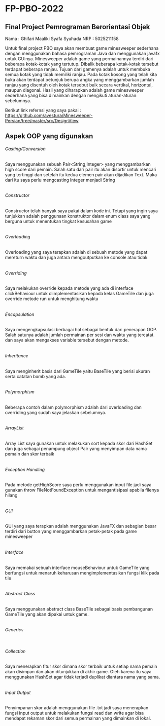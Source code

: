 # FP-PBO-2022
## Final Project Pemrograman Berorientasi Objek
Nama    : Ghifari Maaliki Syafa Syuhada
NRP     : 5025211158

Untuk final project PBO saya akan membuat game minesweeper sederhana dengan menggunakan bahasa pemrograman Java dan menggunakan javafx untuk GUInya. Minesweeper adalah game yang permainannya terdiri dari beberapa kotak-kotak yang tertutup. Dibalik beberapa kotak-kotak tersebut terdapat beberapa ranjau. Tujuan dari gamenya adalah untuk membuka semua kotak yang tidak memiliki ranjau. Pada kotak kosong yang telah kita buka akan terdapat petunjuk berupa angka yang menggambarkan jumlah ranjau yang disentuh oleh kotak tersebut baik secara vertikal, horizontal, maupun diagonal. Hasil yang diharapkan adalah game minesweeper sederhana yang bisa dimainkan dengan mengikuti aturan-aturan sebelumnya.

Berikut link refernsi yang saya pakai :
https://github.com/avestura/Minesweeper-Persian/tree/master/src/DesignView

## Aspek OOP yang digunakan
###### Casting/Conversion
Saya menggunakan sebuah Pair<String,Integer> yang menggambarkan high score dari pemain. Salah satu dari pair itu akan disortir untuk mencari yang tertinggi dan setelah itu kedua elemen pair akan dijadikan Text. Maka dari itu saya perlu mengcasting Integer menjadi String
```

```

###### Constructor
Constructor telah banyak saya pakai dalam kode ini. Tetapi yang ingin saya tunjukkan adalah penggunaan konstruktor dalam enum class saya yang berguna untuk menentukan tingkat kesusahan game
```

```

###### Overloading
Overloading yang saya terapkan adalah di sebuah metode yang dapat mereturn waktu dan juga antara mengoutputkan ke console atau tidak
```

```

###### Overriding
Saya melakukan override kepada metode yang ada di interface clickBehaviour untuk diimplementasikan kepada kelas GameTile dan juga override metode run untuk menghitung waktu
```
```

###### Encapsulation
Saya mengengkapsulasi berbagai hal sebagai bentuk dari penerapan OOP. Salah satunya adalah jumlah permainan per sesi dan waktu yang tercatat. dan saya akan mengakses variable tersebut dengan metode.
```
```
###### Inheritance
Saya menginherit basis dari GameTile yaitu BaseTile yang berisi ukuran serta catatan bomb yang ada.
```
```
###### Polymorphism
Beberapa contoh dalam polymorphism adalah dari overloading dan overriding yang sudah saya jelaskan sebelumnya.
```

```
###### ArrayList
Array List saya gunakan untuk melakukan sort kepada skor dari HashSet dan juga sebagai penampung object Pair yang menyimpan data nama pemain dan skor terbaik
```
```

###### Exception Handling
Pada metode getHighScore saya perlu menggunakan input file jadi saya gunakan throw FileNotFoundException untuk mengantisipasi apabila filenya hilang
```

```
###### GUI
GUI yang saya terapkan adalah menggunakan JavaFX dan sebagian besar terdiri dari button yang menggambarkan petak-petak pada game minesweeper
```
```
###### Interface
Saya memakai sebuah interface mouseBehaviour untuk GameTile yang berfungsi untuk menaruh keharusan mengimplementasikan fungsi klik pada tile
```
```
###### Abstract Class
Saya menggunakan abstract class BaseTile sebagai basis pembangunan GameTile yang akan dipakai untuk game.
```
```
###### Generics
```

```
###### Collection
Saya menerapkan fitur skor dimana skor terbaik untuk setiap nama pemain akan disimpan dan akan ditunjukkan di akhir game. Oleh karena itu saya menggunakan HashSet agar tidak terjadi duplikat diantara nama yang sama.
```
```
###### Input Output
Penyimpanan skor adalah menggunakan file .txt jadi saya menerapkan fungsi input output untuk melakukan fungsi read dan write agar bisa mendapat rekaman skor dari semua permainan yang dimainkan di lokal.
```

```
